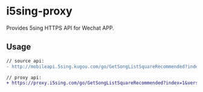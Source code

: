 # i5sing-proxy

Provides 5sing HTTPS API for Wechat APP.

## Usage

```diff
// source api:
- http://mobileapi.5sing.kugou.com/go/GetSongListSquareRecommended?index=1&version=6.8.20

// proxy api:
+ https://proxy.i5sing.com/go/GetSongListSquareRecommended?index=1&version=6.8.20
```
